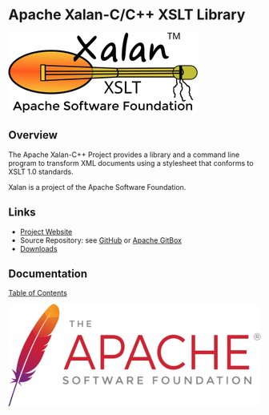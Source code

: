 # Apache Xalan-C/C++ XSLT Library

![Xalan-C++-logo](docs/images/xalan-small.svg)

## Overview

The Apache Xalan-C++ Project provides a library and a command line
program to transform XML documents using a stylesheet that conforms to
XSLT 1.0 standards.

Xalan is a project of the Apache Software Foundation.

## Links

* [Project Website](http://xalan.apache.org/xalan-c/)
* Source Repository:
  see [GitHub](https://github.com/apache/xalan-c)
  or [Apache GitBox](https://gitbox.apache.org/repos/asf?p=xalan-c.git)
* [Downloads](http://www.apache.org/dyn/mirrors/mirrors.cgi/xalan/xalan-c)

## Documentation

[Table of Contents](docs/index.md)

![Apache-logo](docs/images/asf-small.svg)

